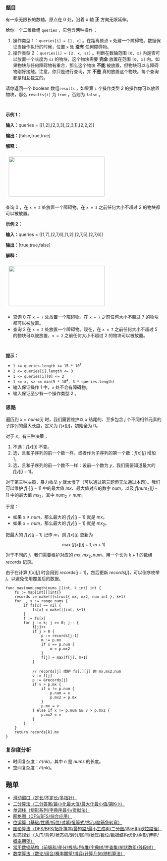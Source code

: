 ### 题目

<p>有一条无限长的数轴，原点在 0 处，沿着 x 轴 <strong>正</strong>&nbsp;方向无限延伸。</p>

<p>给你一个二维数组&nbsp;<code>queries</code>&nbsp;，它包含两种操作：</p>

<ol>
	<li>操作类型 1 ：<code>queries[i] = [1, x]</code>&nbsp;。在距离原点 <code>x</code>&nbsp;处建一个障碍物。数据保证当操作执行的时候，位置 <code>x</code>&nbsp;处 <strong>没有</strong>&nbsp;任何障碍物。</li>
	<li>操作类型 2 ：<code>queries[i] = [2, x, sz]</code>&nbsp;。判断在数轴范围&nbsp;<code>[0, x]</code>&nbsp;内是否可以放置一个长度为&nbsp;<code>sz</code>&nbsp;的物块，这个物块需要&nbsp;<strong>完全</strong>&nbsp;放置在范围&nbsp;<code>[0, x]</code>&nbsp;内。如果物块与任何障碍物有重合，那么这个物块&nbsp;<strong>不能</strong>&nbsp;被放置，但物块可以与障碍物刚好接触。注意，你只是进行查询，并&nbsp;<strong>不是</strong>&nbsp;真的放置这个物块。每个查询都是相互独立的。</li>
</ol>

<p>请你返回一个 boolean 数组<code>results</code>&nbsp;，如果第&nbsp;<code>i</code> 个操作类型 2 的操作你可以放置物块，那么&nbsp;<code>results[i]</code>&nbsp;为&nbsp;<code>true</code>&nbsp;，否则为 <code>false</code>&nbsp;。</p>

<p>&nbsp;</p>

<p><strong class="example">示例 1：</strong></p>

<div class="example-block">
<p><span class="example-io"><b>输入：</b>queries = [[1,2],[2,3,3],[2,3,1],[2,2,2]]</span></p>

<p><span class="example-io"><b>输出：</b>[false,true,true]</span></p>

<p><strong>解释：</strong></p>

<p><strong><img alt="" src="https://assets.leetcode.com/uploads/2024/04/22/example0block.png" style="padding: 10px; background: rgb(255, 255, 255); border-radius: 0.5rem; width: 309px; height: 129px;" /></strong></p>

<p>查询 0 ，在&nbsp;<code>x = 2</code>&nbsp;处放置一个障碍物。在&nbsp;<code>x = 3</code>&nbsp;之前任何大小不超过 2 的物块都可以被放置。</p>
</div>

<p><strong class="example">示例 2：</strong></p>

<div class="example-block">
<p><span class="example-io"><b>输入：</b>queries = </span>[[1,7],[2,7,6],[1,2],[2,7,5],[2,7,6]]<!-- notionvc: 4a471445-5af1-4d72-b11b-94d351a2c8e9 --></p>

<p><b>输出：</b>[true,true,false]</p>

<p><strong>解释：</strong></p>

<p><strong><img alt="" src="https://assets.leetcode.com/uploads/2024/04/22/example1block.png" style="padding: 10px; background: rgb(255, 255, 255); border-radius: 0.5rem; width: 310px; height: 130px;" /></strong></p>

<ul>
	<li>查询 0 在&nbsp;<code>x = 7</code>&nbsp;处放置一个障碍物。在&nbsp;<code>x = 7</code>&nbsp;之前任何大小不超过 7 的物块都可以被放置。</li>
	<li>查询 2 在&nbsp;<code>x = 2</code>&nbsp;处放置一个障碍物。现在，在&nbsp;<code>x = 7</code>&nbsp;之前任何大小不超过 5 的物块可以被放置，<code>x = 2</code>&nbsp;之前任何大小不超过 2 的物块可以被放置。</li>
</ul>
</div>

<p>&nbsp;</p>

<p><strong>提示：</strong></p>

<ul>
	<li><code>1 &lt;= queries.length &lt;= 15 * 10<sup>4</sup></code></li>
	<li><code>2 &lt;= queries[i].length &lt;= 3</code></li>
	<li><code>1 &lt;= queries[i][0] &lt;= 2</code></li>
	<li><code>1 &lt;= x, sz &lt;= min(5 * 10<sup>4</sup>, 3 * queries.length)</code></li>
	<li>输入保证操作 1 中，<code>x</code>&nbsp;处不会有障碍物。</li>
	<li>输入保证至少有一个操作类型 2 。</li>
</ul>


### 思路

遍历到 $x=\textit{nums}[i]$ 时，我们需要维护以 $x$ 结尾的、至多包含 $j$ 个不同相邻元素的子序列的最大长度，定义为 $f[x][j]$，初始全为 $0$。

对于 $x$，有三种决策：

1. 不选：$f[x][j]$ 不变。
2. 选，且和子序列的前一个数一样，或者作为子序列的第一个数：$f[x][j]$ 增加 $1$。
3. 选，且和子序列的前一个数不一样：设前一个数为 $y$，我们需要知道最大的 $f[y][j-1]$。

对于第三种决策，暴力枚举 $y$ 就太慢了（可以通过第三题但无法通过本题）。我们可以维护 $f[\cdot][j-1]$ 中的最大值 $\textit{mx}$、最大值对应的数字 $\textit{num}$，以及 $f[\textit{num}_2][j-1]$ 中的最大值 $\textit{mx}_2$，其中 $\textit{num}_2\ne \textit{num}$。

于是：

- 如果 $x\ne \textit{num}$，那么最大的 $f[y][j-1]$ 就是 $\textit{mx}$。
- 如果 $x = \textit{num}$，那么最大的 $f[y][j-1]$ 就是 $\textit{mx}_2$。

把最大的 $f[y][j-1]$ 记作 $m$，则 $f[x][j]$ 更新为

$$
\max(f[x][j] + 1, m + 1)
$$

对于不同的 $j$，我们需要维护对应的 $\textit{mx},\textit{mx}_2,\textit{num}$。用一个长为 $k+1$ 的数组 $\textit{records}$ 记录。

由于在计算 $f[x][j]$ 时会用到 $\textit{records}[j-1]$，然后更新 $\textit{records}[j]$，可以倒序枚举 $j$，以避免使用覆盖后的数据。

```
func maximumLength(nums []int, k int) int {
	fs := map[int][]int{}
	records := make([]struct{ mx, mx2, num int }, k+1)
	for _, x := range nums {
		if fs[x] == nil {
			fs[x] = make([]int, k+1)
		}
		f := fs[x]
		for j := k; j >= 0; j-- {
			f[j]++
			if j > 0 {
				p := records[j-1]
				m := p.mx
				if x == p.num {
					m = p.mx2
				}
				f[j] = max(f[j], m+1)
			}

			// records[j] 维护 fs[.][j] 的 mx,mx2,num
			v := f[j]
			p := &records[j]
			if v > p.mx {
				if x != p.num {
					p.num = x
					p.mx2 = p.mx
				}
				p.mx = v
			} else if x != p.num && v > p.mx2 {
				p.mx2 = v
			}
		}
	}
	return records[k].mx
}
```

### 复杂度分析

- 时间复杂度：$\mathcal{O}(nk)$，其中 $n$ 是 $\textit{nums}$ 的长度。
- 空间复杂度：$\mathcal{O}(nk)$。

## 题单

- [滑动窗口（定长/不定长/多指针）](https://leetcode.cn/circle/discuss/0viNMK/)
- [二分算法（二分答案/最小化最大值/最大化最小值/第K小）](https://leetcode.cn/circle/discuss/SqopEo/)
- [单调栈（矩形系列/字典序最小/贡献法）](https://leetcode.cn/circle/discuss/9oZFK9/)
- [网格图（DFS/BFS/综合应用）](https://leetcode.cn/circle/discuss/YiXPXW/)
- [位运算（基础/性质/拆位/试填/恒等式/贪心/脑筋急转弯）](https://leetcode.cn/circle/discuss/dHn9Vk/)
- [图论算法（DFS/BFS/拓扑排序/最短路/最小生成树/二分图/基环树/欧拉路径）](https://leetcode.cn/circle/discuss/01LUak/)
- [动态规划（入门/背包/状态机/划分/区间/状压/数位/数据结构优化/树形/博弈/概率期望）](https://leetcode.cn/circle/discuss/tXLS3i/)
- [常用数据结构（前缀和/差分/栈/队列/堆/字典树/并查集/树状数组/线段树）](https://leetcode.cn/circle/discuss/mOr1u6/)
- [数学算法（数论/组合/概率期望/博弈/计算几何/随机算法）](https://leetcode.cn/circle/discuss/IYT3ss/)